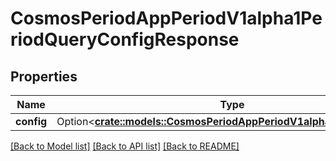 # CosmosPeriodAppPeriodV1alpha1PeriodQueryConfigResponse

## Properties

Name | Type | Description | Notes
------------ | ------------- | ------------- | -------------
**config** | Option<[**crate::models::CosmosPeriodAppPeriodV1alpha1PeriodConfig**](cosmos.app.v1alpha1.Config.md)> |  | [optional]

[[Back to Model list]](../README.md#documentation-for-models) [[Back to API list]](../README.md#documentation-for-api-endpoints) [[Back to README]](../README.md)



